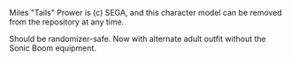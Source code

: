 Miles "Tails" Prower is (c) SEGA, and this character model can be removed from the repository at any time.

Should be randomizer-safe. Now with alternate adult outfit without the Sonic Boom equipment.
